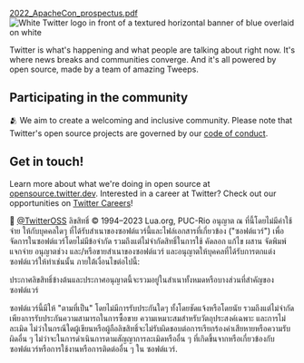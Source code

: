 [2022_ApacheCon_prospectus.pdf](https://github.com/https-github-com-Surachai-kent/.github/files/10887622/2022_ApacheCon_prospectus.pdf)
![White Twitter logo in front of a textured horizontal banner of blue overlaid on white](https://raw.githubusercontent.com/twitter/.github/main/profile/twitter-banner.png)

Twitter is what's happening and what people are talking about right now.
It's where news breaks and communities converge.
And it's all powered by open source, made by a team of amazing Tweeps.

## Participating in the community

🫂 We aim to create a welcoming and inclusive community. Please note that Twitter's open source projects are governed by our [code of conduct](https://github.com/twitter/.github/blob/main/code-of-conduct.md).

## Get in touch!

Learn more about what we're doing in open source at [opensource.twitter.dev](https://opensource.twitter.dev).
Interested in a career at Twitter? Check out our opportunities on [Twitter Careers](https://careers.twitter.com/)!

👋  [@TwitterOSS](https://twitter.com/TwitterOSS)
ลิขสิทธิ์ © 1994–2023 Lua.org, PUC-Rio
อนุญาต ณ ที่นี้โดยไม่มีค่าใช้จ่าย ให้กับบุคคลใดๆ ที่ได้รับสำเนาของซอฟต์แวร์นี้และไฟล์เอกสารที่เกี่ยวข้อง ("ซอฟต์แวร์") เพื่อจัดการในซอฟต์แวร์โดยไม่มีข้อจำกัด รวมถึงแต่ไม่จำกัดสิทธิ์ในการใช้ คัดลอก แก้ไข ผสาน จัดพิมพ์ แจกจ่าย อนุญาตช่วง และ/หรือขายสำเนาของซอฟต์แวร์ และอนุญาตให้บุคคลที่ได้รับการตกแต่งซอฟต์แวร์ให้ทำเช่นนั้น ภายใต้เงื่อนไขต่อไปนี้:

ประกาศลิขสิทธิ์ข้างต้นและประกาศอนุญาตนี้จะรวมอยู่ในสำเนาทั้งหมดหรือบางส่วนที่สำคัญของซอฟต์แวร์

ซอฟต์แวร์นี้มีให้ "ตามที่เป็น" โดยไม่มีการรับประกันใดๆ ทั้งโดยชัดแจ้งหรือโดยนัย รวมถึงแต่ไม่จำกัดเพียงการรับประกันความสามารถในการซื้อขาย ความเหมาะสมสำหรับวัตถุประสงค์เฉพาะ และการไม่ละเมิด ไม่ว่าในกรณีใดผู้เขียนหรือผู้ถือลิขสิทธิ์จะไม่รับผิดชอบต่อการเรียกร้องค่าเสียหายหรือความรับผิดอื่น ๆ ไม่ว่าจะในการดำเนินการตามสัญญาการละเมิดหรืออื่น ๆ ที่เกิดขึ้นจากหรือเกี่ยวข้องกับซอฟต์แวร์หรือการใช้งานหรือการติดต่ออื่น ๆ ใน ซอฟต์แวร์.
